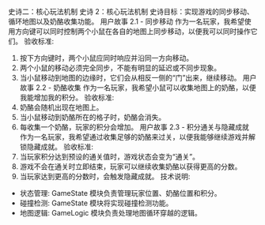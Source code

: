 史诗二：核心玩法机制
史诗 2：核心玩法机制
史诗目标：实现游戏的同步移动、循环地图以及奶酪收集功能。
用户故事 2.1 - 同步移动
作为一名玩家，我希望使用方向键可以同时控制两个小鼠在各自的地图上同步移动，以便我可以同时操作它们。
验收标准:
1. 按下方向键时，两个小鼠应同时响应并沿同一方向移动。
2. 两个小鼠的移动必须完全同步，不能有明显的延迟或不同步现象。
3. 当小鼠移动到地图的边缘时，它们会从相反一侧的“门”出来，继续移动。
用户故事 2.2 - 奶酪收集
作为一名玩家，我希望小鼠可以收集地图上的奶酪，以便我能增加我的积分。
验收标准:
1. 奶酪会随机出现在地图上。
2. 当小鼠移动到奶酪所在的格子时，奶酪会消失。
3. 每收集一个奶酪，玩家的积分会增加。
用户故事 2.3 - 积分通关与隐藏成就
作为一名玩家，我希望通过收集足够的奶酪来过关，以便我能够继续游戏并解锁隐藏成就。
验收标准:
1. 当玩家积分达到预设的通关值时，游戏状态会变为“通关”。
2. 游戏不会在通关时立即结束，玩家可以继续收集奶酪以获得更高的分数。
3. 当玩家达到更高的分数时，会触发隐藏成就。
技术说明:
- 状态管理: GameState 模块负责管理玩家位置、奶酪位置和积分。
- 碰撞检测: GameState 模块将实现碰撞检测功能。
- 地图逻辑: GameLogic 模块负责处理地图循环穿越的逻辑。
